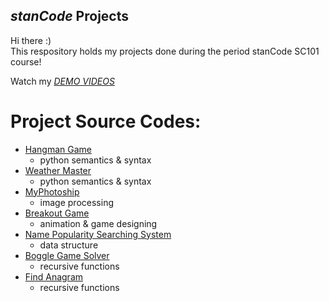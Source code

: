 ## *stanCode* Projects
Hi there :)\
This respository holds my projects done during the period stanCode SC101 course!

Watch my *[DEMO VIDEOS](https://drive.google.com/drive/folders/1Gi3bn9qPW_gR0ISyGzVPLd5Bztdvd7rF?fbclid=IwAR36BW3v_bHn-Idsh-0_ROSWLwrXOzoervZId25OOzH2LX4b6FCGDfULdDg)*

# Project Source Codes:
* [Hangman Game](https://github.com/dianapei/SC-projects/blob/main/stanCode%20projects/hang_man_game/hangman.py)
  * python semantics & syntax
* [Weather Master](https://github.com/dianapei/SC-projects/blob/main/stanCode%20projects/weather_master/weather_master.py)
  * python semantics & syntax
* [MyPhotoship](https://github.com/dianapei/SC-projects/blob/main/stanCode%20projects/python%20photoshop/stanCodoshop.py)
  * image processing
* [Breakout Game](https://github.com/dianapei/SC-projects/blob/main/stanCode%20projects/breakout%20game/breakout.py)
  * animation & game designing
* [Name Popularity Searching System](https://github.com/dianapei/SC-projects/blob/main/stanCode%20projects/name_searching_program/babygraphics.py)
  * data structure
* [Boggle Game Solver](https://github.com/dianapei/SC-projects/blob/main/stanCode%20projects/boogle_game/boggle.py)
  * recursive functions
* [Find Anagram](https://github.com/dianapei/SC-projects/blob/main/stanCode%20projects/find_anagram/anagram.py)
  * recursive functions
